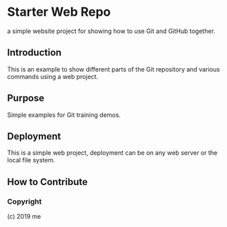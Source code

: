 # Starter Web Repo
a simple website project for showing how to use Git and GitHub together.

## Introduction

This is an example to show different parts of the Git repository and various commands using a web project.

## Purpose

Simple examples for Git training demos.

## Deployment

This is a simple web project, deployment can be on any web server or the local file system.

## How to Contribute

### Copyright

(c) 2019 me
